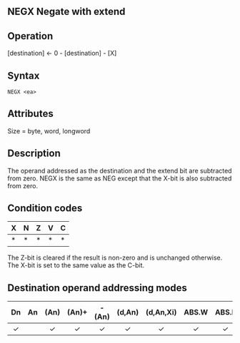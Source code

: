 ## NEGX Negate with extend

## Operation
[destination] ← 0 - [destination] - [X]

## Syntax
```assembly
NEGX <ea>
```

## Attributes
Size = byte, word, longword

## Description
The operand addressed as the destination and the extend bit are
subtracted from zero. NEGX is the same as NEG except that the X-bit is also subtracted from zero.

## Condition codes
|X|N|Z|V|C|
|--|--|--|--|--|
|*|*|*|*|*|

The Z-bit is cleared if the result is non-zero and is unchanged
otherwise. The X-bit is set to the same value as the C-bit.

## Destination operand addressing modes
|Dn|An|(An)|(An)+|-(An)|(d,An)|(d,An,Xi)|ABS.W|ABS.L|(d,PC)|(d,PC,Xn)|imm|
|:-:|:-:|:-:|:-:|:-:|:-:|:-:|:-:|:-:|:-:|:-:|:-:|
|✓||✓|✓|✓|✓|✓|✓|✓||||